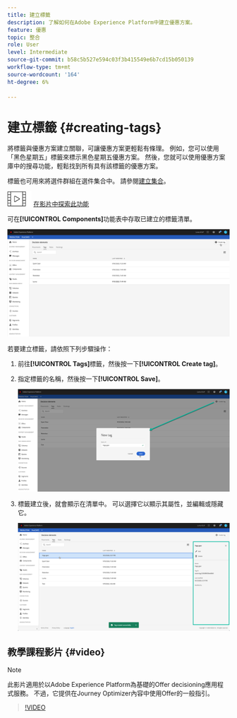 ```yaml
---
title: 建立標籤
description: 了解如何在Adobe Experience Platform中建立優惠方案。
feature: 優惠
topic: 整合
role: User
level: Intermediate
source-git-commit: b58c5b527e594c03f3b415549e6b7cd15b050139
workflow-type: tm+mt
source-wordcount: '164'
ht-degree: 6%

---
```


# 建立標籤 {#creating-tags}

將標籤與優惠方案建立關聯，可讓優惠方案更輕鬆有條理。 例如，您可以使用「黑色星期五」標籤來標示黑色星期五優惠方案。 然後，您就可以使用優惠方案庫中的搜尋功能，輕鬆找到所有具有該標籤的優惠方案。

標籤也可用來將選件群組在選件集合中。 請參閱[建立集合](../offer-library/creating-collections.md)。

![](../../assets/do-not-localize/how-to-video.png) [在影片中探索此功能](#video)

可在&#x200B;**[!UICONTROL Components]**&#x200B;功能表中存取已建立的標籤清單。

![](../../assets/tags_list.png)

若要建立標籤，請依照下列步驟操作：

1. 前往&#x200B;**[!UICONTROL Tags]**&#x200B;標籤，然後按一下&#x200B;**[!UICONTROL Create tag]**。

1. 指定標籤的名稱，然後按一下&#x200B;**[!UICONTROL Save]**。

   ![](../../assets/tags_create.png)

1. 標籤建立後，就會顯示在清單中。 可以選擇它以顯示其屬性，並編輯或隱藏它。

   ![](../../assets/tags_created.png)

## 教學課程影片 {#video}

>[!NOTE]
>
>此影片適用於以Adobe Experience Platform為基礎的Offer decisioning應用程式服務。 不過，它提供在Journey Optimizer內容中使用Offer的一般指引。

>[!VIDEO](https://video.tv.adobe.com/v/329374?quality=12)
